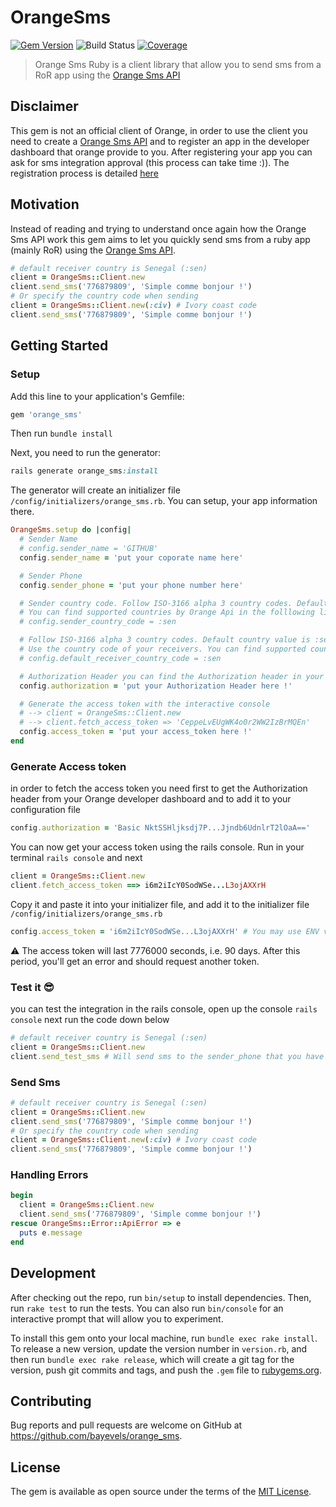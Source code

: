 # OrangeSms
[![Gem Version](https://badge.fury.io/rb/orange_sms.svg)](https://badge.fury.io/rb/orange_sms)
![Build Status](https://travis-ci.com/bayevels/orange-sms-ruby.svg?branch=master)
[![Coverage](https://bayevels.github.io/orange-sms-ruby/badges/coverage_badge_total.svg)](https://bayevels.github.io/orange-sms-ruby/coverage/index.html)
> Orange Sms Ruby is a client library that allow you to send sms from a RoR app using the [Orange Sms API](https://developer.orange.com/apis/sms-sn/overview)

## Disclaimer
This gem is not an official client of Orange, in order to use the client you need to create a [Orange Sms API](https://developer.orange.com/apis/sms-sn/overview) and to register an app in the developer dashboard that orange provide to you. After registering your app you can ask for sms integration approval (this process can take time :)).
The registration process is detailed [here](https://developer.orange.com/apis/sms-sn/overview)
## Motivation
Instead of reading and trying to understand once again how the Orange Sms API work this gem aims to let you quickly send sms from a ruby  app (mainly RoR) using the [Orange Sms API](https://developer.orange.com/apis/sms-sn/overview).

```ruby
# default receiver country is Senegal (:sen)
client = OrangeSms::Client.new
client.send_sms('776879809', 'Simple comme bonjour !')
# Or specify the country code when sending
client = OrangeSms::Client.new(:civ) # Ivory coast code
client.send_sms('776879809', 'Simple comme bonjour !')
```
## Getting Started

### Setup
Add this line to your application's Gemfile:

```ruby
gem 'orange_sms'
```
Then run `bundle install`

Next, you need to run the generator:

```ruby
rails generate orange_sms:install
```
The generator will create an initializer file `/config/initializers/orange_sms.rb`.
You can setup, your app information there.
```ruby
OrangeSms.setup do |config|
  # Sender Name
  # config.sender_name = 'GITHUB'
  config.sender_name = 'put your coporate name here'

  # Sender Phone
  config.sender_phone = 'put your phone number here'

  # Sender country code. Follow ISO-3166 alpha 3 country codes. Default country value is :sen (Senegal)
  # You can find supported countries by Orange Api in the folllowing link https://developer.orange.com/apis/sms-sn/getting-started
  # config.sender_country_code = :sen

  # Follow ISO-3166 alpha 3 country codes. Default country value is :sen (Senegal)
  # Use the country code of your receivers. You can find supported countries by Orange Api in the folllowing link https://developer.orange.com/apis/sms-sn/getting-started
  # config.default_receiver_country_code = :sen

  # Authorization Header you can find the Authorization header in your app dashboard https://developer.orange.com/myapps
  config.authorization = 'put your Authorization Header here !' 

  # Generate the access token with the interactive console
  # --> client = OrangeSms::Client.new
  # --> client.fetch_access_token => 'CeppeLvEUgWK4o0r2WW2IzBrMQEn'
  config.access_token = 'put your access_token here !'
end
```
### Generate Access token
in order to fetch the access token you need first to get the Authorization header from your Orange developer dashboard and to add it to your configuration file
```ruby
config.authorization = 'Basic NktSSHljksdj7P...Jjndb6UdnlrT2lOaA==' 
```
You can now get your access token using the rails console. Run in your terminal `rails console` and next
```ruby
client = OrangeSms::Client.new
client.fetch_access_token ==> i6m2iIcY0SodWSe...L3ojAXXrH
```
Copy it and paste it into your initializer file, and add it to the initializer file `/config/initializers/orange_sms.rb`
```ruby
config.access_token = 'i6m2iIcY0SodWSe...L3ojAXXrH' # You may use ENV variables
```
:warning: The access token will last 7776000 seconds, i.e. 90 days. After this period, you'll get an error and should request another token.

### Test it :sunglasses:
you can test the integration in the rails console, open up the console `rails console` next run the code down below
```ruby
# default receiver country is Senegal (:sen)
client = OrangeSms::Client.new
client.send_test_sms # Will send sms to the sender_phone that you have specified inside `/config/initializers/orange_sms.rb`.
```
### Send Sms
```ruby
# default receiver country is Senegal (:sen)
client = OrangeSms::Client.new
client.send_sms('776879809', 'Simple comme bonjour !')
# Or specify the country code when sending
client = OrangeSms::Client.new(:civ) # Ivory coast code
client.send_sms('776879809', 'Simple comme bonjour !')
```
### Handling Errors
```ruby
begin
  client = OrangeSms::Client.new
  client.send_sms('776879809', 'Simple comme bonjour !')
rescue OrangeSms::Error::ApiError => e
  puts e.message
end
```
## Development

After checking out the repo, run `bin/setup` to install dependencies. Then, run `rake test` to run the tests. You can also run `bin/console` for an interactive prompt that will allow you to experiment.

To install this gem onto your local machine, run `bundle exec rake install`. To release a new version, update the version number in `version.rb`, and then run `bundle exec rake release`, which will create a git tag for the version, push git commits and tags, and push the `.gem` file to [rubygems.org](https://rubygems.org).

## Contributing

Bug reports and pull requests are welcome on GitHub at https://github.com/bayevels/orange_sms.


## License

The gem is available as open source under the terms of the [MIT License](https://opensource.org/licenses/MIT).
